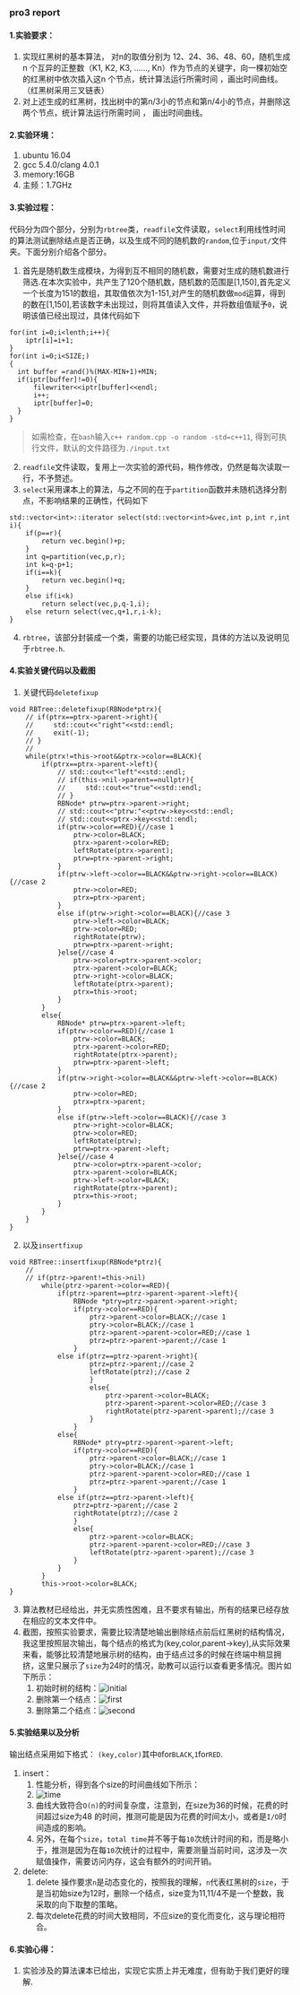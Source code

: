 ### pro3 report
#### 1.实验要求：
1. 实现红黑树的基本算法， 对n的取值分别为 12、24、36、48、60，随机生成n 个互异的正整数（K1, K2, K3, ……, Kn）作为节点的关键字，向一棵初始空的红黑树中依次插入这n 个节点，统计算法运行所需时间 ，画出时间曲线。（红黑树采用三叉链表）
2. 对上述生成的红黑树，找出树中的第n/3小的节点和第n/4小的节点，并删除这两个节点，统计算法运行所需时间 ， 画出时间曲线。

#### 2.实验环境：
1. ubuntu 16.04
2. gcc 5.4.0/clang 4.0.1
3. memory:16GB
4. 主频：1.7GHz

#### 3.实验过程：
代码分为四个部分，分别为`rbtree`类，`readfile`文件读取，`select`利用线性时间的算法测试删除结点是否正确，以及生成不同的随机数的`random`,位于`input/`文件夹。下面分别介绍各个部分。
1. 首先是随机数生成模块，为得到互不相同的随机数，需要对生成的随机数进行筛选.在本次实验中，共产生了120个随机数，随机数的范围是[1,150],首先定义一个长度为151的数组，其取值依次为1-151,对产生的随机数做`mod`运算，得到的数在[1,150],若该数字未出现过，则将其值读入文件，并将数组值赋予`0`，说明该值已经出现过，具体代码如下
```
for(int i=0;i<lenth;i++){
    iptr[i]=i+1;
}
for(int i=0;i<SIZE;)
{
  int buffer =rand()%(MAX-MIN+1)+MIN;
  if(iptr[buffer]!=0){
      filewriter<<iptr[buffer]<<endl;
      i++;
      iptr[buffer]=0;
  }
}
```
> 如需检查，在`bash`输入`c++ random.cpp -o random -std=c++11`,
> 得到可执行文件，默认的文件路径为`./input.txt`
2. `readfile`文件读取，复用上一次实验的源代码，稍作修改，仍然是每次读取一行，不予赘述。
3. `select`采用课本上的算法，与之不同的在于`partition`函数并未随机选择分割点，不影响结果的正确性，代码如下
```
std::vector<int>::iterator select(std::vector<int>&vec,int p,int r,int i){
    if(p==r){
        return vec.begin()+p;
    }
    int q=partition(vec,p,r);
    int k=q-p+1;
    if(i==k){
        return vec.begin()+q;
    }
    else if(i<k)
        return select(vec,p,q-1,i);
    else return select(vec,q+1,r,i-k);
}
```
4. `rbtree`，该部分封装成一个类，需要的功能已经实现，具体的方法以及说明见于`rbtree.h`.

#### 4.实验关键代码以及截图
1. 关键代码`deletefixup`
```
void RBTree::deletefixup(RBNode*ptrx){
    // if(ptrx==ptrx->parent->right){
    //     std::cout<<"right"<<std::endl;
    //     exit(-1);
    // }
    //
    while(ptrx!=this->root&&ptrx->color==BLACK){
        if(ptrx==ptrx->parent->left){
            // std::cout<<"left"<<std::endl;
            // if(this->nil->parent==nullptr){
            //     std::cout<<"true"<<std::endl;
            // }
            RBNode* ptrw=ptrx->parent->right;
            // std::cout<<"ptrw:"<<ptrw->key<<std::endl;
            // std::cout<<ptrx->key<<std::endl;
            if(ptrw->color==RED){//case 1
                ptrw->color=BLACK;
                ptrx->parent->color=RED;
                leftRotate(ptrx->parent);
                ptrw=ptrx->parent->right;
            }
            if(ptrw->left->color==BLACK&&ptrw->right->color==BLACK){//case 2
                ptrw->color=RED;
                ptrx=ptrx->parent;
            }
            else if(ptrw->right->color==BLACK){//case 3
                ptrw->left->color=BLACK;
                ptrw->color=RED;
                rightRotate(ptrw);
                ptrw=ptrx->parent->right;
            }else{//case 4
                ptrw->color=ptrx->parent->color;
                ptrx->parent->color=BLACK;
                ptrw->right->color=BLACK;
                leftRotate(ptrx->parent);
                ptrx=this->root;
            }
        }
        else{
            RBNode* ptrw=ptrx->parent->left;
            if(ptrw->color==RED){//case 1
                ptrw->color=BLACK;
                ptrx->parent->color=RED;
                rightRotate(ptrx->parent);
                ptrw=ptrx->parent->left;
            }
            if(ptrw->right->color==BLACK&&ptrw->left->color==BLACK){//case 2
                ptrw->color=RED;
                ptrx=ptrx->parent;
            }
            else if(ptrw->left->color==BLACK){//case 3
                ptrw->right->color=BLACK;
                ptrw->color=RED;
                leftRotate(ptrw);
                ptrw=ptrx->parent->left;
            }else{//case 4
                ptrw->color=ptrx->parent->color;
                ptrx->parent->color=BLACK;
                ptrw->left->color=BLACK;
                rightRotate(ptrx->parent);
                ptrx=this->root;
            }
        }
    }
}
```
2. 以及`insertfixup`
```
void RBTree::insertfixup(RBNode*ptrz){
    //
    // if(ptrz->parent!=this->nil)
        while(ptrz->parent->color==RED){
            if(ptrz->parent==ptrz->parent->parent->left){
                RBNode *ptry=ptrz->parent->parent->right;
                if(ptry->color==RED){
                    ptrz->parent->color=BLACK;//case 1
                    ptry->color=BLACK;//case 1
                    ptrz->parent->parent->color=RED;//case 1
                    ptrz=ptrz->parent->parent;//case 1
                }
            else if(ptrz==ptrz->parent->right){
                    ptrz=ptrz->parent;//case 2
                    leftRotate(ptrz);//case 2
                    }
                    else{
                        ptrz->parent->color=BLACK;
                        ptrz->parent->parent->color=RED;//case 3
                        rightRotate(ptrz->parent->parent);//case 3
                    }
                }
            else{
                RBNode* ptry=ptrz->parent->parent->left;
                if(ptry->color==RED){
                    ptrz->parent->color=BLACK;//case 1
                    ptry->color=BLACK;//case 1
                    ptrz->parent->parent->color=RED;//case 1
                    ptrz=ptrz->parent->parent;//case 1
                }
            else if(ptrz==ptrz->parent->left){
                ptrz=ptrz->parent;//case 2
                rightRotate(ptrz);//case 2
                }
                else{
                    ptrz->parent->color=BLACK;
                    ptrz->parent->parent->color=RED;//case 3
                    leftRotate(ptrz->parent->parent);//case 3
                }
            }
        }
        this->root->color=BLACK;
}
```
3. 算法教材已经给出，并无实质性困难，且不要求有输出，所有的结果已经存放在相应的文本文件中。
4. 截图，按照实验要求，需要比较清楚地输出删除结点前后红黑树的结构情况，我这里按照层次输出，每个结点的格式为(key,color,parent->key),从实际效果来看，能够比较清楚地展示树的结构，由于结点过多的时候在终端中稍显拥挤，这里只展示了`size`为24时的情况，助教可以运行以查看更多情况。图片如下所示：
    1. 初始时树的结构：![initial](initial.png)
    2. 删除第一个结点：![first](first.png)
    3. 删除第二个结点：![second](second.png)

#### 5.实验结果以及分析
输出结点采用如下格式：
`(key,color)`其中`0`for`BLACK`,`1`for`RED`.
1. insert：
    1. 性能分析，得到各个size的时间曲线如下所示：
    2. ![time](1.png)
    3. 曲线大致符合`O(n)`的时间复杂度，注意到，在size为36的时候，花费的时间超过size为48 的时间，推测可能是因为花费的时间太小，或者是`I/O`时间造成的影响。
    4. 另外，在每个`size`，`total time`并不等于每`10`次统计时间的和，而是略小于，推测是因为在每`10`次统计的过程中，需要测量当前时间，这涉及一次赋值操作，需要访问内存，这会有额外的时间开销。
2. delete:
    1. delete 操作要求`n`是动态变化的，按照我的理解，`n`代表红黑树的`size`，于是当初始size为12时，删除一个结点，size变为11,11/4不是一个整数，我采取的向下取整的策略。
    2. 每次delete花费的时间大致相同，不应size的变化而变化，这与理论相符合。

#### 6.实验心得：
1. 实验涉及的算法课本已给出，实现它实质上并无难度，但有助于我们更好的理解.
